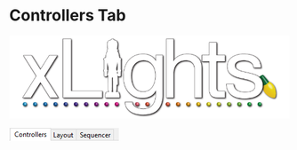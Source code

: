 # Controllers Tab

![](../../.gitbook/assets/xLights-Logo.png)

![](<../../.gitbook/assets/image (105).png>)
